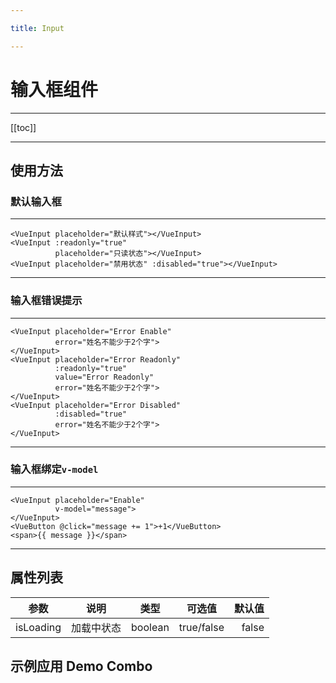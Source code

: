 ```yaml
---

title: Input

---
```


# 输入框组件

---

[[toc]]

---

## 使用方法

### 默认输入框

---

<ClientOnly>

<input-normal></input-normal>

</ClientOnly>

```vue
<VueInput placeholder="默认样式"></VueInput>
<VueInput :readonly="true"
          placeholder="只读状态"></VueInput>
<VueInput placeholder="禁用状态" :disabled="true"></VueInput>
```

---

### 输入框错误提示

---

<ClientOnly>

<input-error></input-error>

</ClientOnly>

```vue
<VueInput placeholder="Error Enable"
          error="姓名不能少于2个字">
</VueInput>
<VueInput placeholder="Error Readonly"
          :readonly="true"
          value="Error Readonly"
          error="姓名不能少于2个字">
</VueInput>
<VueInput placeholder="Error Disabled"
          :disabled="true"
          error="姓名不能少于2个字">
</VueInput>
```

---

### 输入框绑定`v-model`

---

<ClientOnly>

<input-v-model></input-v-model>

</ClientOnly>

```vue
<VueInput placeholder="Enable"
          v-model="message">
</VueInput>
<VueButton @click="message += 1">+1</VueButton>
<span>{{ message }}</span>
```

---

## 属性列表

| 参数       |  说明   | 类型 | 可选值 | 默认值 |
| --------- |:----------:|:------:|:-----:|-----:|
| isLoading      |  加载中状态 | boolean  |  true/false | false |

## 示例应用 Demo Combo
